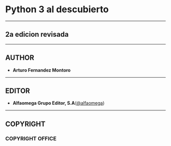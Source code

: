 # Python 3 al descubierto
-------------------------
## 2a edicion revisada
----------------------
## AUTHOR
* **Arturo Fernandez Montoro** 
-----------------------------
## EDITOR
* **Alfaomega Grupo Editor, S.A**([@alfaomega](http://www.alfaomega.com.mx))
---------------------------------------------
## COPYRIGHT
### COPYRIGHT OFFICE
